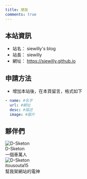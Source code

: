 ```yaml
---
title: 朋友
comments: true
---
```


## 本站資訊
- 站名： siewilly's blog
- 站長： siewilly
- 網址： https://siewilly.github.io

## 申請方法
- 增加本站後，在本頁留言，格式如下

~~~yml
- name: #名字
  url: #網址
  desc: #描述
  image: #圖片
~~~

## 夥伴們
<div class="friend-wrap">
  <div class="friend-item-wrap">
    <a href="https://d-sketon.github.io/" rel="external nofollow noopener noreferrer" target="_blank"></a>
    <div class="friend-icon-wrap">
      <div class="friend-icon">
        <img data-src="https://d-sketon.github.io/avatar/avatar.webp" data-sizes="auto" alt="D-Sketon" class="lazyautosizes lazyloaded" sizes="70px" src="https://d-sketon.github.io/avatar/avatar.webp">
      </div>
    </div>
    <div class="friend-info-wrap">
      <div class="friend-name">D-Sketon</div>
      <div class="friend-desc">一個車萬人</div>
    </div>
  </div>
  <div class="friend-item-wrap">
    <a href="https://itousouta15.github.io/" rel="external nofollow noopener noreferrer" target="_blank"></a>
    <div class="friend-icon-wrap">
      <div class="friend-icon">
        <img data-src="/img/itousouta15.webp" data-sizes="auto" alt="D-Sketon" class="lazyautosizes lazyloaded" sizes="70px" src="/img/itousouta15.webp">
      </div>
    </div>
    <div class="friend-info-wrap">
      <div class="friend-name">itousouta15</div>
      <div class="friend-desc">幫我架網站的電神</div>
    </div>
  </div>
</div>
